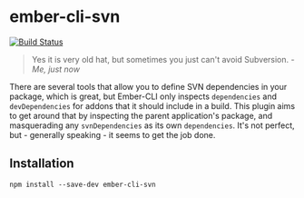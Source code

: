 ember-cli-svn
=====================================

[![Build Status](https://travis-ci.org/mdeanjones/ember-cli-svn.svg?branch=master)](https://travis-ci.org/mdeanjones/ember-cli-svn)


> Yes it is very old hat, but sometimes you just can't avoid Subversion.
_- Me, just now_

There are several tools that allow you to define SVN dependencies in your package, which is great, but Ember-CLI
only inspects `dependencies` and `devDependencies` for addons that it should include in a build. This plugin aims
to get around that by inspecting the parent application's package, and masquerading any `svnDependencies` as its
own `dependencies`. It's not perfect, but - generally speaking - it seems to get the job done.


## Installation
```
npm install --save-dev ember-cli-svn
```
